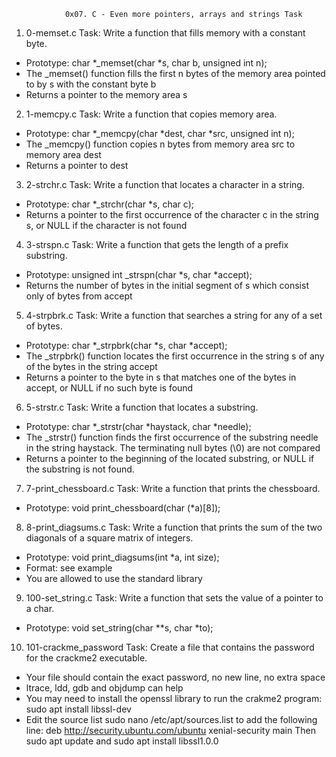                0x07. C - Even more pointers, arrays and strings Task

1. 0-memset.c Task: Write a function that fills memory with a constant byte.

* Prototype: char *_memset(char *s, char b, unsigned int n);
* The _memset() function fills the first n bytes of the memory area pointed to by s with the constant byte b
* Returns a pointer to the memory area s

2. 1-memcpy.c Task: Write a function that copies memory area.

* Prototype: char *_memcpy(char *dest, char *src, unsigned int n);
* The _memcpy() function copies n bytes from memory area src to memory area dest
* Returns a pointer to dest

3. 2-strchr.c Task: Write a function that locates a character in a string.

* Prototype: char *_strchr(char *s, char c);
* Returns a pointer to the first occurrence of the character c in the string s, or NULL if the character is not found

4. 3-strspn.c Task: Write a function that gets the length of a prefix substring.

* Prototype: unsigned int _strspn(char *s, char *accept);
* Returns the number of bytes in the initial segment of s which consist only of bytes from accept

5. 4-strpbrk.c Task: Write a function that searches a string for any of a set of bytes.

* Prototype: char *_strpbrk(char *s, char *accept);
* The _strpbrk() function locates the first occurrence in the string s of any of the bytes in the string accept
* Returns a pointer to the byte in s that matches one of the bytes in accept, or NULL if no such byte is found

6. 5-strstr.c Task: Write a function that locates a substring.

* Prototype: char *_strstr(char *haystack, char *needle);
* The _strstr() function finds the first occurrence of the substring needle in the string haystack. The terminating null bytes (\0) are not compared
* Returns a pointer to the beginning of the located substring, or NULL if the substring is not found.

7. 7-print_chessboard.c Task: Write a function that prints the chessboard.

* Prototype: void print_chessboard(char (*a)[8]);

8. 8-print_diagsums.c Task: Write a function that prints the sum of the two diagonals of a square matrix of integers.

* Prototype: void print_diagsums(int *a, int size);
* Format: see example
* You are allowed to use the standard library

9. 100-set_string.c Task: Write a function that sets the value of a pointer to a char.

* Prototype: void set_string(char **s, char *to);

10. 101-crackme_password Task: Create a file that contains the password for the crackme2 executable.

* Your file should contain the exact password, no new line, no extra space
* ltrace, ldd, gdb and objdump can help
* You may need to install the openssl library to run the crakme2 program: sudo apt install libssl-dev
* Edit the source list sudo nano /etc/apt/sources.list to add the following line: deb http://security.ubuntu.com/ubuntu xenial-security main Then sudo apt update and sudo apt install libssl1.0.0         
